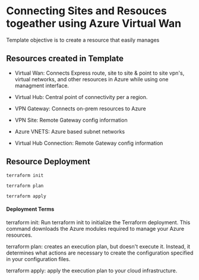 # Connecting Sites and Resouces togeather using Azure Virtual Wan
Template objective is to create a resource that easily manages

## Resources created in Template
* Virtual Wan: Connects Express route, site to site & point to site vpn's, virtual networks, and other resources in Azure while using one managment interface.

* Virtual Hub: Central point of connectivity per a region.

* VPN Gateway: Connects on-prem resources to Azure

* VPN Site: Remote Gateway config information

* Azure VNETS: Azure based subnet networks

* Virtual Hub Connection: Remote Gateway config information

## Resource Deployment

```
terraform init
```

```
terraform plan
```

```
terraform apply
```

#### Deployment Terms
terraform init: Run terraform init to initialize the Terraform deployment. This command downloads the Azure modules required to manage your Azure resources.

terraform plan: creates an execution plan, but doesn't execute it. Instead, it determines what actions are necessary to create the configuration specified in your configuration files.

terraform apply: apply the execution plan to your cloud infrastructure.

